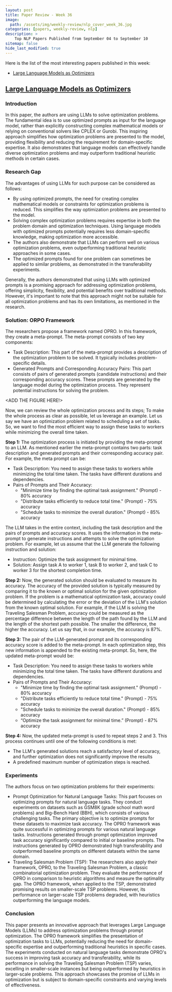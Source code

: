 ```yaml
---
layout: post
title: Paper Review - Week 36
image: 
  path: /assets/img/weekly-review/nlp_cover_week_36.jpg
categories: [papers, weekly-review, nlp]
description: >
    Top NLP Papers Published from September 04 to September 10
sitemap: false
hide_last_modified: true
---
```


Here is the list of the most interesting papers published in this week:
* [Large Language Models as Optimizers][orpoSum]


## [Large Language Models as Optimizers][orpoPaper]
 



### Introduction

In this paper, the authors are using LLMs to solve optimization problems. The fundamental idea is to use optimized prompts as input for the language model, rather than explicitly constructing complex mathematical models or relying on conventional solvers like CPLEX or Gurobi. This inspiring approach simplifies how optimization problems are presented to the model, providing flexibility and reducing the requirement for domain-specific expertise. It also demonstrates that language models can effectively handle diverse optimization problems and may outperform traditional heuristic methods in certain cases.


### Research Gap

The advantages of using LLMs for such purpose can be considered as follows:

- By using optimized prompts, the need for creating complex mathematical models or constraints for optimization problems is reduced. This simplifies the way optimization problems are presented to the model.
- Solving complex optimization problems requires expertise in both the problem domain and optimization techniques. Using language models with optimized prompts potentially requires less domain-specific knowledge, making optimization more accessible.
- The authors also demonstrate that LLMs can perform well on various optimization problems, even outperforming traditional heuristic approaches in some cases.
- The optimized prompts found for one problem can sometimes be applied to similar problems, as demonstrated in the transferability experiments.

Generally, the authors demonstrated that using LLMs with optimized prompts is a promising approach for addressing optimization problems, offering simplicity, flexibility, and potential benefits over traditional methods. However, it's important to note that this approach might not be suitable for all optimization problems and has its own limitations, as mentioned in the research.





### Solution: ORPO Framework

The researchers propose a framework named OPRO. In this framework, they create a meta-prompt. The meta-prompt consists of two key components:
* Task Description: This part of the meta-prompt provides a description of the optimization problem to be solved. It typically includes problem-specific details.
* Generated Prompts and Corresponding Accuracy Pairs: This part consists of pairs of generated prompts (candidate instructions) and their corresponding accuracy scores. These prompts are generated by the language model during the optimization process. They represent potential instructions for solving the problem.


<ADD THE FIGURE HERE!>


Now, we can review the whole optimization process and its steps; To make the whole process as clear as possible, let us leverage an example. Let us say we have an optimization problem related to scheduling a set of tasks. So, we want to find the most efficient way to assign these tasks to workers while minimizing the overall time taken.

**Step 1:** The optimization process is initiated by providing the meta-prompt to an LLM. As mentioned earlier the meta-prompt contains two parts: task description and generated prompts and their corresponding accuracy pair. For example, the meta prompt can be:
- Task Description: You need to assign these tasks to workers while minimizing the total time taken. The tasks have different durations and dependencies.
- Pairs of Prompts and Their Accuracy: 
    - "Minimize time by finding the optimal task assignment." (Prompt) - 80% accuracy
    - "Distribute tasks efficiently to reduce total time." (Prompt) - 75% accuracy
    - "Schedule tasks to minimize the overall duration." (Prompt) - 85% accuracy

The LLM takes in the entire context, including the task description and the pairs of prompts and accuracy scores. It uses the information in the meta-prompt to generate instructions and attempts to solve the optimization problem. For example, let us assume that the LLM generate the following instruction and solution:
- Instruction: Optimize the task assignment for minimal time.
- Solution: Assign task A to worker 1, task B to worker 2, and task C to worker 3 for the shortest completion time.



**Step 2:** Now, the generated solution should be evaluated to measure its accuracy. The accuracy of the provided solution is typically measured by comparing it to the known or optimal solution for the given optimization problem. If the problem is a mathematical optimization task, accuracy could be determined by calculating the error or the deviation of the LLM's solution from the known optimal solution. For example, if the LLM is solving the Traveling Salesman Problem, accuracy could be measured as the percentage difference between the length of the path found by the LLM and the length of the shortest path possible. The smaller the difference, the higher the accuracy. Let us say that, in our example, the accuracy is 87%.


**Step 3:** The pair of the LLM-generated prompt and its corresponding accuracy score is added to the meta-prompt. In each optimization step, this new information is appended to the existing meta-prompt. So, here, the updated meta-prompt would be:
- Task Description: You need to assign these tasks to workers while minimizing the total time taken. The tasks have different durations and dependencies.
- Pairs of Prompts and Their Accuracy: 
    - "Minimize time by finding the optimal task assignment." (Prompt) - 80% accuracy
    - "Distribute tasks efficiently to reduce total time." (Prompt) - 75% accuracy
    - "Schedule tasks to minimize the overall duration." (Prompt) - 85% accuracy
    - “Optimize the task assignment for minimal time.” (Prompt) - 87% accuracy

**Step 4:** Now, the updated meta-prompt is used to repeat steps 2 and 3. This process continues until one of the following conditions is met:
- The LLM's generated solutions reach a satisfactory level of accuracy, and further optimization does not significantly improve the results
- A predefined maximum number of optimization steps is reached.




### Experiments


The authors focus on two optimization problems for their experiments:
* Prompt Optimization for Natural Language Tasks: This part focuses on optimizing prompts for natural language tasks. They conduct experiments on datasets such as GSM8K (grade school math word problems) and Big-Bench Hard (BBH), which consists of various challenging tasks. The primary objective is to optimize prompts for these datasets to maximize task accuracy. The OPRO framework was quite successful in optimizing prompts for various natural language tasks. Instructions generated through prompt optimization improved task accuracy significantly compared to initial or baseline prompts. The instructions generated by OPRO demonstrated high transferability and outperformed baseline prompts on different datasets within the same domain. 
* Traveling Salesman Problem (TSP): The researchers also apply their framework, OPRO, to the Traveling Salesman Problem, a classic combinatorial optimization problem. They evaluate the performance of OPRO in comparison to heuristic algorithms and measure the optimality gap. The OPRO framework, when applied to the TSP, demonstrated promising results on smaller-scale TSP problems. However, its performance on larger-scale TSP problems degraded, with heuristics outperforming the language models.



### Conclusion

This paper presents an innovative approach that leverages Large Language Models (LLMs) to address optimization problems through prompt optimization. The OPRO framework simplifies the presentation of optimization tasks to LLMs, potentially reducing the need for domain-specific expertise and outperforming traditional heuristics in specific cases. The experiments conducted on natural language tasks demonstrate OPRO's success in improving task accuracy and transferability, while its performance in solving the Traveling Salesman Problem (TSP) varies, excelling in smaller-scale instances but being outperformed by heuristics in larger-scale problems. This approach showcases the promise of LLMs in optimization but is subject to domain-specific constraints and varying levels of effectiveness.



[orpoPaper]: https://arxiv.org/pdf/2309.03409.pdf
[orpoSum]: /papers/weekly-review/nlp/2023-09-10-week-36/#large-language-models-as-optimizers

